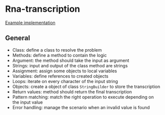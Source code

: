# Rna-transcription

[Example implementation](https://github.com/exercism/java/blob/master/exercises/rna-transcription/.meta/src/reference/java/RnaTranscription.java)

## General

- Class: define a class to resolve the problem
- Methods: define a method to contain the logic 
- Argument: the method should take the input as argument
- Strings: input and output of the class method are strings
- Assignment: assign some objects to local variables
- Variables: define references to created objects
- Loops: iterate on every character of the input string
- Objects: create a object of class `StringBuilder` to store the transcription
- Return values: method should return the final transcription
- Pattern matching: match the right operation to execute depending on the input value
- Error handling: manage the scenario when an invalid value is found
